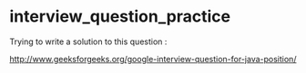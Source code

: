 # interview_question_practice

Trying to write a solution to this question : 

http://www.geeksforgeeks.org/google-interview-question-for-java-position/
